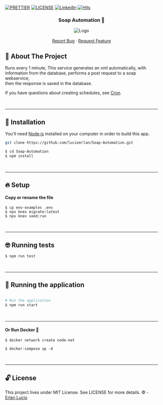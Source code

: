 
<!-- PROJECT SHIELDS -->
[![PRETTIER](https://img.shields.io/badge/code_style-prettier-ff69b4.svg?style=flat-square)](https://gitter.im/jlongster/prettie)
[![LICENSE](https://img.shields.io/github/license/arshadkazmi42/awesome-github-init.svg)](https://github.com/arshadkazmi42/awesome-github-init/LICENSE)
[![LinkedIn][linkedin-shield]](https://www.linkedin.com/in/erlanlucio/)
[![Hits](https://hits.seeyoufarm.com/api/count/incr/badge.svg?url=https://github.com/lucioerlan/Soap-Automation&count_bg=%23E71A18&title_bg=%23555555&icon=dependabot.svg&icon_color=%23E7E7E7&title=views&edge_flat=false)](https://hits.seeyoufarm.com)
<!-- PROJECT SHIELDS -->



<!-- PROJECT -->
<p align="center">
  <h3 align="center"> 
   Soap Automation  🚴 
  </h3> 
  <p align="center">
    <img src="https://user-images.githubusercontent.com/67064886/89115436-96308d00-d45e-11ea-9f3e-23cc2a67e200.gif" alt="Logo" >
    <br />
    <br />
    <a href="https://github.com/lucioerlan/Soap-Automation/issues">Report Bug</a>
    ·
    <a href="https://github.com/lucioerlan/Soap-Automation/issues">Request Feature</a>
  </p>
</p>



<!-- ABOUT THE PROJECT -->
## 🤔 About The Project

Runs every 1 minute, This service generates an xml automatically, with information from the database, performs a post request to a soap webservice, <br /> then the response is saved in the database.

If you have questions about creating schedules, see [Cron](https://crontab.cronhub.io/).


<br /> 

---


<!-- INSTALLATION -->

## 🔨 Installation

You'll need [Node.js](https://nodejs.org) installed on your computer in order to build this app.

```bash
git clone https://github.com/lucioerlan/Soap-Automation.git

$ cd Soap-Automation
$ npm install
```

<br />

---


<!-- SETUP -->

## 🔥 Setup

#### Copy or rename the file

```
$ cp env-examples .env
$ npx knex migrate:latest
$ npx knex seed:run
```

<br />

---


<!-- RUNNING TESTS -->

## 🤓 Running tests

```
$ npm run test
```

<br />

---


<!-- RUNNING APPLICATION -->

## 🎲 Running the application

```bash

# Run the application
$ npm run start

```

<br />

---


<!-- RUNNING -->

#### Or Run Docker 🐳
```
$ docker network create node-net
```
```
$ docker-compose up -d
```

<br />

---


<!-- LICENSE -->

## 🔓 License

This project lives under MIT License. See LICENSE for more details. © - [Erlan Lucio](https://www.linkedin.com/in/erlanlucio/)

<br />



<!-- MARKDOWN LINKS & IMAGES -->
[contributors-shield]: https://img.shields.io/github/contributors/othneildrew/Best-README-Template.svg?style=flat-square
[contributors-url]: https://github.com/othneildrew/Best-README-Template/graphs/contributors
[forks-shield]: https://img.shields.io/github/forks/othneildrew/Best-README-Template.svg?style=flat-square
[forks-url]: https://github.com/othneildrew/Best-README-Template/network/members
[stars-shield]: https://img.shields.io/github/stars/othneildrew/Best-README-Template.svg?style=flat-square
[stars-url]: https://github.com/othneildrew/Best-README-Template/stargazers
[issues-shield]: https://img.shields.io/github/issues/othneildrew/Best-README-Template.svg?style=flat-square
[issues-url]: https://github.com/othneildrew/Best-README-Template/issues
[license-shield]: https://img.shields.io/github/license/othneildrew/Best-README-Template.svg?style=flat-square
[license-url]: https://github.com/othneildrew/Best-README-Template/blob/master/LICENSE.txt
[linkedin-shield]: https://img.shields.io/badge/-LinkedIn-black.svg?style=flat-square&logo=linkedin&colorB=555
[linkedin-url]: https://linkedin.com/in/othneildrew
[product-screenshot]: images/screenshot.png
<!-- MARKDOWN LINKS & IMAGES -->

